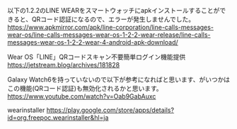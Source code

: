 以下の1.2.2のLINE WEARをスマートウォッチにapkインストールすることができると、QRコード認証になるので、エラーが発生しませんでした。
https://www.apkmirror.com/apk/line-corporation/line-calls-messages-wear-os/line-calls-messages-wear-os-1-2-2-wear-release/line-calls-messages-wear-os-1-2-2-wear-4-android-apk-download/

Wear OS「LINE」QRコードスキャン不要簡単ログイン機能提供
https://jetstream.blog/archives/181828

Galaxy Watch6を持っていないので以下が参考になればと思います、がいつかはこの機能(QRコード認証)も無効化されるかと思います。
https://www.youtube.com/watch?v=Oab9GabAuxc

wearinstaller
https://play.google.com/store/apps/details?id=org.freepoc.wearinstaller&hl=ja